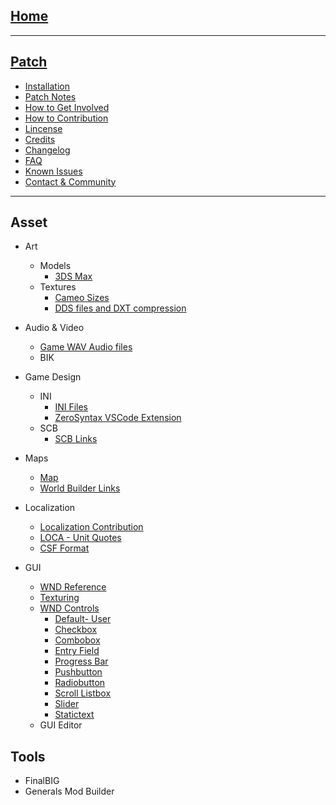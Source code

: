<!-- markdownlint-disable -->

## [Home](Home.md)

---
## [Patch](Patch/patch.md)
- [Installation](Patch/installation.md)
- [Patch Notes](Patch/patch_notes.md)
- [How to Get Involved](Patch/how_to_involved.md)
- [How to Contribution](Patch/contribution.md)
- [Lincense](Patch/license.md)
- [Credits](Patch/credits.md)
- [Changelog](Patch/changelog.md)
- [FAQ](Patch/faq.md)
- [Known Issues](Patch/known_issues.md)
- [Contact & Community](Patch/contact_community.md)

---
## Asset
- Art
    - Models
        - [3DS Max](Art/w3d/3dsmax/readme.md)
    - Textures
        - [Cameo Sizes](Art/cameo_sizes.md)
        - [DDS files and DXT compression](Art/dds/dds_files_and_dxt_compression.md)

- Audio & Video
    - [Game WAV Audio files](Audio/audio.md)
    - BIK
- Game Design
    - INI
        - [INI Files](GameDesign/ini)
        - [ZeroSyntax VSCode Extension](GameDesign/ini/ini-linter.md)
    - SCB
        - [SCB Links](GameDesign/scb/links.md)
- Maps
    - [Map](GameDesign/ini/map.md)
    - [World Builder Links](Maps/worldbuilder/links.md)
- Localization
    - [Localization Contribution](Localization/localization_contribution.md)
    - [LOCA - Unit Quotes](Localization/unit_quotes.txt)
    - [CSF Format](Localization/csf/csf_format.md)

- GUI
    - [WND Reference](GUI/wnd_reference.md)
    - [Texturing](GUI/texturing.md)
    - [WND Controls](GUI/WND_Controls)
        - [Default- User](GUI/WND_Controls/user.md)
        - [Checkbox](GUI/WND_Controls/checkbox.md)
        - [Combobox](GUI/WND_Controls/combobox.md)
        - [Entry Field](GUI/WND_Controls/entryfiled.md)
        - [Progress Bar](GUI/WND_Controls/progressbar.md)
        - [Pushbutton](GUI/WND_Controls/pushbutton.md)
        - [Radiobutton](GUI/WND_Controls/radiobutton.md)
        - [Scroll Listbox](GUI/WND_Controls/scrollistbox.md)
        - [Slider](GUI/WND_Controls/slider.md)
        - [Statictext](GUI/WND_Controls/statictext.md)
    - GUI Editor

## Tools

- FinalBIG
- Generals Mod Builder

<!-- markdownlint-restore -->
